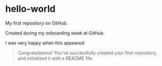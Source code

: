 # hello-world
My first repository on GitHub. 

Created during my onboarding week at GitHub.

I was very happy when this appeared:

> Congratulations! You've successfully created your first repository, and initialized it with a README file
